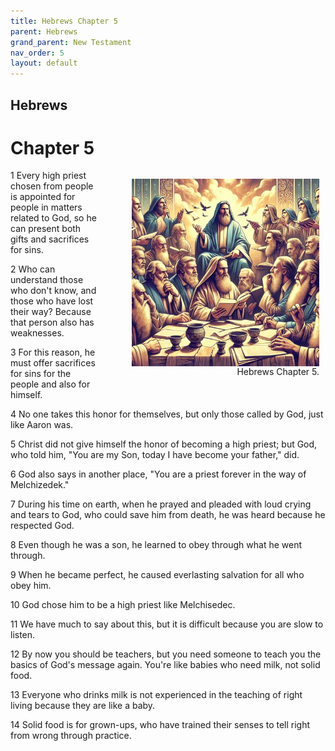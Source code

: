 ```yaml
---
title: Hebrews Chapter 5
parent: Hebrews
grand_parent: New Testament
nav_order: 5
layout: default
---
```


## Hebrews

# Chapter 5

<figure style="float: right; margin-right: 10px;">
    <img src="/assets/Image/Hebrews/500/5.jpg" alt="Hebrews Chapter 5" style="width: 300px; height: 300px; float: right;padding-left: 10px;"/>
    <figcaption style="clear: both;text-align: right;">Hebrews Chapter 5.</figcaption>
</figure>
1 Every high priest chosen from people is appointed for people in matters related to God, so he can present both gifts and sacrifices for sins.

2 Who can understand those who don't know, and those who have lost their way? Because that person also has weaknesses.

3 For this reason, he must offer sacrifices for sins for the people and also for himself.

4 No one takes this honor for themselves, but only those called by God, just like Aaron was.

5 Christ did not give himself the honor of becoming a high priest; but God, who told him, "You are my Son, today I have become your father," did.

6 God also says in another place, "You are a priest forever in the way of Melchizedek."

7 During his time on earth, when he prayed and pleaded with loud crying and tears to God, who could save him from death, he was heard because he respected God.

8 Even though he was a son, he learned to obey through what he went through.

9 When he became perfect, he caused everlasting salvation for all who obey him.

10 God chose him to be a high priest like Melchisedec.

11 We have much to say about this, but it is difficult because you are slow to listen.

12 By now you should be teachers, but you need someone to teach you the basics of God's message again. You're like babies who need milk, not solid food.

13 Everyone who drinks milk is not experienced in the teaching of right living because they are like a baby.

14 Solid food is for grown-ups, who have trained their senses to tell right from wrong through practice.


